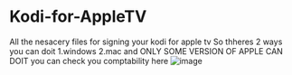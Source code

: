 # Kodi-for-AppleTV
All the nesacery files for signing your kodi for apple tv
So thheres 2 ways you can doit 1.windows 2.mac and ONLY SOME VERSION OF APPLE CAN DOIT you can check you comptability here
![image](https://github.com/minePFcraft/Kodi-for-AppleTV/assets/147423272/2c0114e6-4279-422e-abe3-332572ed8566)


